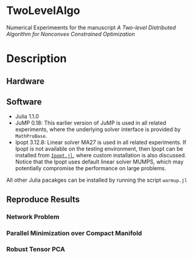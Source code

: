 # TwoLevelAlgo
Numerical Experimeents for the manuscript <em>A Two-level Distributed Algorithm for Nonconvex Constrained Optimization</em>

# Description

## Hardware

## Software
* Julia 1.1.0
* JuMP 0.18: This earlier version of JuMP is used in all related experiments, where the underlying solver interface is provided by `MathProBase`.
* Ipopt 3.12.8: Linear solver MA27 is used in all related experiments. If Ipopt is not available on the testing environment, then Ipopt can be installed from [`Ipopt.jl`](https://github.com/JuliaOpt/Ipopt.jl), where custom installation is also discussed. Notice that the Ipopt uses default linear solver MUMPS, which may potentially compromise the performance on large problems.

All other Julia pacakges can be installed by running the script `warmup.jl`

## Reproduce Results 

### Network Problem

### Parallel Minimization over Compact Manifold

### Robust Tensor PCA
